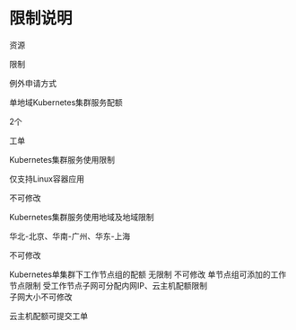 

# 限制说明

 资源

限制

例外申请方式

单地域Kubernetes集群服务配额

2个

工单

Kubernetes集群服务使用限制

仅支持Linux容器应用

不可修改

Kubernetes集群服务使用地域及地域限制

华北-北京、华南-广州、华东-上海

不可修改

Kubernetes单集群下工作节点组的配额	无限制	不可修改
单节点组可添加的工作节点限制	受工作节点子网可分配内网IP、云主机配额限制	
子网大小不可修改

云主机配额可提交工单